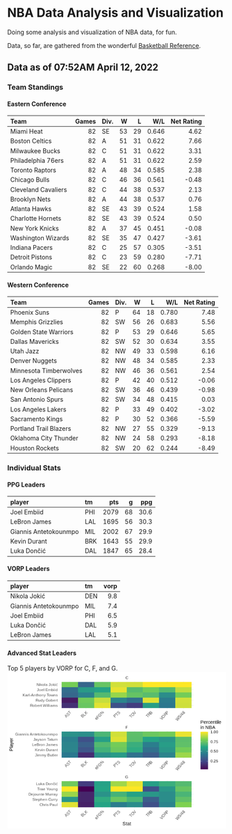 # NBA Data Analysis and Visualization

Doing some analysis and visualization of NBA data, for fun.

Data, so far, are gathered from the wonderful [Basketball
Reference](https://www.basketball-reference.com/).

## Data as of 07:52AM April 12, 2022

### Team Standings

#### Eastern Conference

| Team                | Games | Div. |  W |  L |   W/L | Net Rating |
| :------------------ | ----: | :--- | -: | -: | ----: | ---------: |
| Miami Heat          |    82 | SE   | 53 | 29 | 0.646 |       4.62 |
| Boston Celtics      |    82 | A    | 51 | 31 | 0.622 |       7.66 |
| Milwaukee Bucks     |    82 | C    | 51 | 31 | 0.622 |       3.31 |
| Philadelphia 76ers  |    82 | A    | 51 | 31 | 0.622 |       2.59 |
| Toronto Raptors     |    82 | A    | 48 | 34 | 0.585 |       2.38 |
| Chicago Bulls       |    82 | C    | 46 | 36 | 0.561 |     \-0.48 |
| Cleveland Cavaliers |    82 | C    | 44 | 38 | 0.537 |       2.13 |
| Brooklyn Nets       |    82 | A    | 44 | 38 | 0.537 |       0.76 |
| Atlanta Hawks       |    82 | SE   | 43 | 39 | 0.524 |       1.58 |
| Charlotte Hornets   |    82 | SE   | 43 | 39 | 0.524 |       0.50 |
| New York Knicks     |    82 | A    | 37 | 45 | 0.451 |     \-0.08 |
| Washington Wizards  |    82 | SE   | 35 | 47 | 0.427 |     \-3.61 |
| Indiana Pacers      |    82 | C    | 25 | 57 | 0.305 |     \-3.51 |
| Detroit Pistons     |    82 | C    | 23 | 59 | 0.280 |     \-7.71 |
| Orlando Magic       |    82 | SE   | 22 | 60 | 0.268 |     \-8.00 |

#### Western Conference

| Team                   | Games | Div. |  W |  L |   W/L | Net Rating |
| :--------------------- | ----: | :--- | -: | -: | ----: | ---------: |
| Phoenix Suns           |    82 | P    | 64 | 18 | 0.780 |       7.48 |
| Memphis Grizzlies      |    82 | SW   | 56 | 26 | 0.683 |       5.56 |
| Golden State Warriors  |    82 | P    | 53 | 29 | 0.646 |       5.65 |
| Dallas Mavericks       |    82 | SW   | 52 | 30 | 0.634 |       3.55 |
| Utah Jazz              |    82 | NW   | 49 | 33 | 0.598 |       6.16 |
| Denver Nuggets         |    82 | NW   | 48 | 34 | 0.585 |       2.33 |
| Minnesota Timberwolves |    82 | NW   | 46 | 36 | 0.561 |       2.54 |
| Los Angeles Clippers   |    82 | P    | 42 | 40 | 0.512 |     \-0.06 |
| New Orleans Pelicans   |    82 | SW   | 36 | 46 | 0.439 |     \-0.98 |
| San Antonio Spurs      |    82 | SW   | 34 | 48 | 0.415 |       0.03 |
| Los Angeles Lakers     |    82 | P    | 33 | 49 | 0.402 |     \-3.02 |
| Sacramento Kings       |    82 | P    | 30 | 52 | 0.366 |     \-5.59 |
| Portland Trail Blazers |    82 | NW   | 27 | 55 | 0.329 |     \-9.13 |
| Oklahoma City Thunder  |    82 | NW   | 24 | 58 | 0.293 |     \-8.18 |
| Houston Rockets        |    82 | SW   | 20 | 62 | 0.244 |     \-8.49 |

### Individual Stats

#### PPG Leaders

| player                | tm  |  pts |  g |  ppg |
| :-------------------- | :-- | ---: | -: | ---: |
| Joel Embiid           | PHI | 2079 | 68 | 30.6 |
| LeBron James          | LAL | 1695 | 56 | 30.3 |
| Giannis Antetokounmpo | MIL | 2002 | 67 | 29.9 |
| Kevin Durant          | BRK | 1643 | 55 | 29.9 |
| Luka Dončić           | DAL | 1847 | 65 | 28.4 |

#### VORP Leaders

| player                | tm  | vorp |
| :-------------------- | :-- | ---: |
| Nikola Jokić          | DEN |  9.8 |
| Giannis Antetokounmpo | MIL |  7.4 |
| Joel Embiid           | PHI |  6.5 |
| Luka Dončić           | DAL |  5.9 |
| LeBron James          | LAL |  5.1 |

#### Advanced Stat Leaders

Top 5 players by VORP for C, F, and G.
![](README_files/figure-gfm/README-unnamed-chunk-7-1.png)<!-- -->

